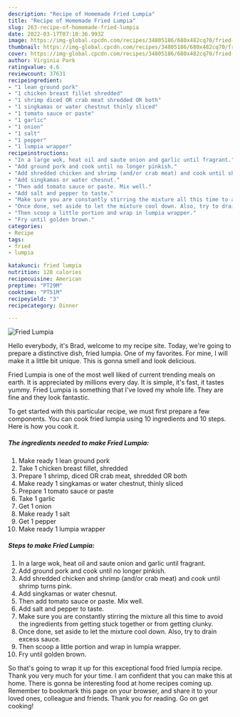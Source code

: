 ```yaml
---
description: "Recipe of Homemade Fried Lumpia"
title: "Recipe of Homemade Fried Lumpia"
slug: 263-recipe-of-homemade-fried-lumpia
date: 2022-03-17T07:10:36.993Z
image: https://img-global.cpcdn.com/recipes/34805186/680x482cq70/fried-lumpia-recipe-main-photo.jpg
thumbnail: https://img-global.cpcdn.com/recipes/34805186/680x482cq70/fried-lumpia-recipe-main-photo.jpg
cover: https://img-global.cpcdn.com/recipes/34805186/680x482cq70/fried-lumpia-recipe-main-photo.jpg
author: Virginia Park
ratingvalue: 4.6
reviewcount: 37631
recipeingredient:
- "1 lean ground pork"
- "1 chicken breast fillet shredded"
- "1 shrimp diced OR crab meat shredded OR both"
- "1 singkamas or water chestnut thinly sliced"
- "1 tomato sauce or paste"
- "1 garlic"
- "1 onion"
- "1 salt"
- "1 pepper"
- "1 lumpia wrapper"
recipeinstructions:
- "In a large wok, heat oil and saute onion and garlic until fragrant."
- "Add ground pork and cook until no longer pinkish."
- "Add shredded chicken and shrimp (and/or crab meat) and cook until shrimp turns pink."
- "Add singkamas or water chesnut."
- "Then add tomato sauce or paste. Mix well."
- "Add salt and pepper to taste."
- "Make sure you are constantly stirring the mixture all this time to avoid the ingredients from getting stuck together or from getting clunky."
- "Once done, set aside to let the mixture cool down. Also, try to drain excess sauce."
- "Then scoop a little portion and wrap in lumpia wrapper."
- "Fry until golden brown."
categories:
- Recipe
tags:
- fried
- lumpia

katakunci: fried lumpia 
nutrition: 128 calories
recipecuisine: American
preptime: "PT29M"
cooktime: "PT51M"
recipeyield: "3"
recipecategory: Dinner

---
```



![Fried Lumpia](https://img-global.cpcdn.com/recipes/34805186/680x482cq70/fried-lumpia-recipe-main-photo.jpg)

Hello everybody, it's Brad, welcome to my recipe site. Today, we're going to prepare a distinctive dish, fried lumpia. One of my favorites. For mine, I will make it a little bit unique. This is gonna smell and look delicious.



Fried Lumpia is one of the most well liked of current trending meals on earth. It is appreciated by millions every day. It is simple, it's fast, it tastes yummy. Fried Lumpia is something that I've loved my whole life. They are fine and they look fantastic.


To get started with this particular recipe, we must first prepare a few components. You can cook fried lumpia using 10 ingredients and 10 steps. Here is how you cook it.

<!--inarticleads1-->

##### The ingredients needed to make Fried Lumpia:

1. Make ready 1 lean ground pork
1. Take 1 chicken breast fillet, shredded
1. Prepare 1 shrimp, diced OR crab meat, shredded OR both
1. Make ready 1 singkamas or water chestnut, thinly sliced
1. Prepare 1 tomato sauce or paste
1. Take 1 garlic
1. Get 1 onion
1. Make ready 1 salt
1. Get 1 pepper
1. Make ready 1 lumpia wrapper




<!--inarticleads2-->

##### Steps to make Fried Lumpia:

1. In a large wok, heat oil and saute onion and garlic until fragrant.
1. Add ground pork and cook until no longer pinkish.
1. Add shredded chicken and shrimp (and/or crab meat) and cook until shrimp turns pink.
1. Add singkamas or water chesnut.
1. Then add tomato sauce or paste. Mix well.
1. Add salt and pepper to taste.
1. Make sure you are constantly stirring the mixture all this time to avoid the ingredients from getting stuck together or from getting clunky.
1. Once done, set aside to let the mixture cool down. Also, try to drain excess sauce.
1. Then scoop a little portion and wrap in lumpia wrapper.
1. Fry until golden brown.




So that's going to wrap it up for this exceptional food fried lumpia recipe. Thank you very much for your time. I am confident that you can make this at home. There is gonna be interesting food at home recipes coming up. Remember to bookmark this page on your browser, and share it to your loved ones, colleague and friends. Thank you for reading. Go on get cooking!
